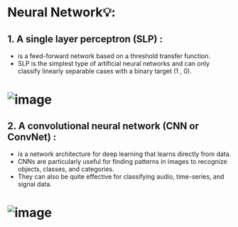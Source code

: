 # Neural Network💡:
## 1. A single layer perceptron (SLP) : 
  * is a feed-forward network based on a threshold transfer function. 
  * SLP is the simplest type of artificial neural networks and can only classify linearly separable cases with a binary target (1 , 0).
# ![image](https://github.com/user-attachments/assets/e59399ba-9b68-47bd-9bcf-1884cf774c2b)
## 2. A convolutional neural network (CNN or ConvNet) : 
   * is a network architecture for deep learning that learns directly from data.
   * CNNs are particularly useful for finding patterns in images to recognize objects, classes, and categories.
   * They can also be quite effective for classifying audio, time-series, and signal data.
# ![image](https://github.com/user-attachments/assets/bf9ce2eb-6b3c-4aaf-bbd4-e9bfe058eb5b)






